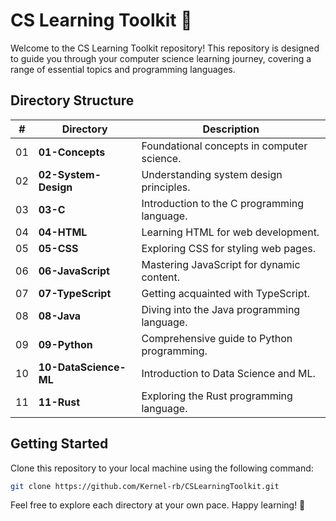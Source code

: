 # CS Learning Toolkit 🚀

Welcome to the CS Learning Toolkit repository! This repository is designed to guide you through your computer science learning journey, covering a range of essential topics and programming languages.

## Directory Structure

| #   | Directory               | Description                                  |
|---|-------------------------|----------------------------------------------|
| 01 | **01-Concepts**         | Foundational concepts in computer science.   |
| 02 | **02-System-Design**    | Understanding system design principles.     |
| 03 | **03-C**                | Introduction to the C programming language.  |
| 04 | **04-HTML**             | Learning HTML for web development.           |
| 05 | **05-CSS**              | Exploring CSS for styling web pages.         |
| 06 | **06-JavaScript**       | Mastering JavaScript for dynamic content.   |
| 07 | **07-TypeScript**       | Getting acquainted with TypeScript.         |
| 08 | **08-Java**             | Diving into the Java programming language.  |
| 09 | **09-Python**           | Comprehensive guide to Python programming.   |
| 10 | **10-DataScience-ML**   | Introduction to Data Science and ML.         |
| 11 | **11-Rust**             | Exploring the Rust programming language.    |

## Getting Started

Clone this repository to your local machine using the following command:

```bash
git clone https://github.com/Kernel-rb/CSLearningToolkit.git
```
Feel free to explore each directory at your own pace. Happy learning! 🌟



